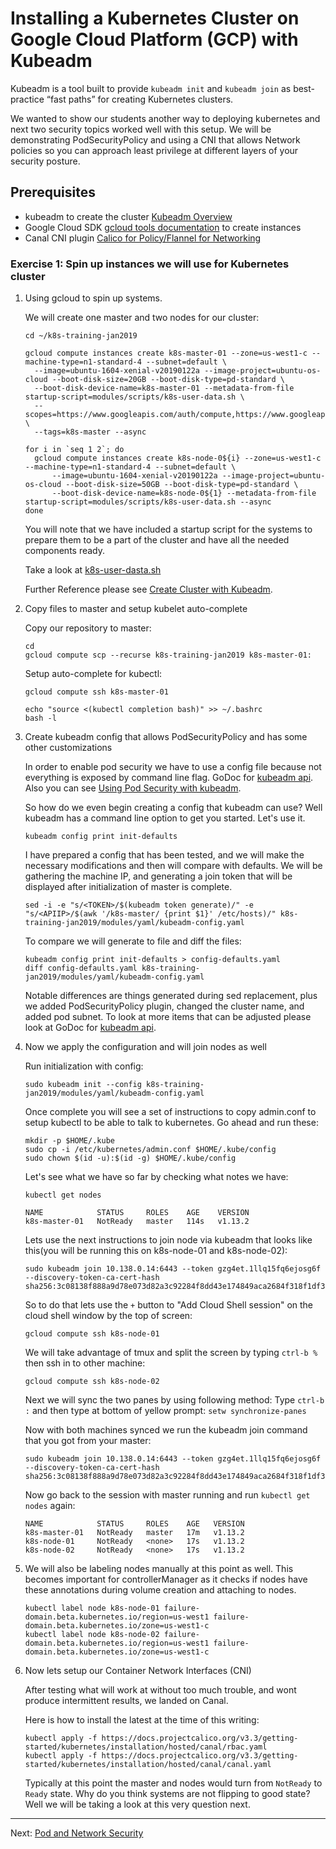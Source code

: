 # Installing a Kubernetes Cluster on Google Cloud Platform (GCP) with Kubeadm

Kubeadm is a tool built to provide `kubeadm init` and `kubeadm join` as best-practice “fast paths” for creating Kubernetes clusters.

We wanted to show our students another way to deploying kubernetes and next two security topics worked well with this setup. We will be demonstrating PodSecurityPolicy and using a CNI that allows Network policies so you can approach least privilege at different layers of your security posture.

## Prerequisites

* kubeadm to create the cluster [Kubeadm Overview](https://kubernetes.io/docs/reference/setup-tools/kubeadm/kubeadm/)
* Google Cloud SDK [gcloud tools documentation](https://cloud.google.com/sdk/docs/) to create instances
* Canal CNI plugin [Calico for Policy/Flannel for Networking](https://docs.projectcalico.org/v3.5/getting-started/kubernetes/installation/flannel)


### Exercise 1: Spin up instances we will use for Kubernetes cluster

1. Using gcloud to spin up systems.

   We will create one master and two nodes for our cluster:

   ```shell
   cd ~/k8s-training-jan2019
   
   gcloud compute instances create k8s-master-01 --zone=us-west1-c --machine-type=n1-standard-4 --subnet=default \
     --image=ubuntu-1604-xenial-v20190122a --image-project=ubuntu-os-cloud --boot-disk-size=20GB --boot-disk-type=pd-standard \
     --boot-disk-device-name=k8s-master-01 --metadata-from-file startup-script=modules/scripts/k8s-user-data.sh \
     --scopes=https://www.googleapis.com/auth/compute,https://www.googleapis.com/auth/servicecontrol,https://www.googleapis.com/auth/service.management.readonly,https://www.googleapis.com/auth/logging.write,https://www.googleapis.com/auth/monitoring.write,https://www.googleapis.com/auth/trace.append,https://www.googleapis.com/auth/devstorage.read_only \
     --tags=k8s-master --async

   for i in `seq 1 2`; do
     gcloud compute instances create k8s-node-0${i} --zone=us-west1-c --machine-type=n1-standard-4 --subnet=default \
         --image=ubuntu-1604-xenial-v20190122a --image-project=ubuntu-os-cloud --boot-disk-size=50GB --boot-disk-type=pd-standard \
         --boot-disk-device-name=k8s-node-0${1} --metadata-from-file startup-script=modules/scripts/k8s-user-data.sh --async
   done
   ```

   You will note that we have included a startup script for the systems to prepare them to be a part of the cluster and have all the needed components ready.

   Take a look at [k8s-user-dasta.sh](scripts/k8s-user-data.sh)

   Further Reference please see [Create Cluster with Kubeadm](https://kubernetes.io/docs/setup/independent/create-cluster-kubeadm/).

1. Copy files to master and setup kubelet auto-complete

   Copy our repository to master:

   ```shell
   cd
   gcloud compute scp --recurse k8s-training-jan2019 k8s-master-01:
   ```

   Setup auto-complete for kubectl:

   ```shell
   gcloud compute ssh k8s-master-01

   echo "source <(kubectl completion bash)" >> ~/.bashrc
   bash -l      
   ```

1. Create kubeadm config that allows PodSecurityPolicy and has some other customizations

   In order to enable pod security we have to use a config file because not everything is exposed by command line flag. GoDoc for [kubeadm api](https://godoc.org/k8s.io/kubernetes/cmd/kubeadm/app/apis/kubeadm/v1beta1). Also you can see [Using Pod Security with kubeadm](https://pmcgrath.net/using-pod-security-policies-with-kubeadm).

   So how do we even begin creating a config that kubeadm can use? Well kubeadm has a command line option to get you started. Let's use it.

   ```shell
   kubeadm config print init-defaults
   ```

   I have prepared a config that has been tested, and we will make the necessary modifications and then will compare with defaults. We will be gathering the machine IP, and generating a join token that will be displayed after initialization of master is complete.
   ```shell
   sed -i -e "s/<TOKEN>/$(kubeadm token generate)/" -e "s/<APIIP>/$(awk '/k8s-master/ {print $1}' /etc/hosts)/" k8s-training-jan2019/modules/yaml/kubeadm-config.yaml
   ```

   To compare we will generate to file and diff the files:
   ```shell
   kubeadm config print init-defaults > config-defaults.yaml
   diff config-defaults.yaml k8s-training-jan2019/modules/yaml/kubeadm-config.yaml
   ```

   Notable differences are things generated during sed replacement, plus we added PodSecurityPolicy plugin, changed the cluster name, and added pod subnet. To look at more items that can be adjusted please look at GoDoc for [kubeadm api](https://godoc.org/k8s.io/kubernetes/cmd/kubeadm/app/apis/kubeadm/v1beta1).

1. Now we apply the configuration and will join nodes as well

   Run initialization with config:
   ```shell
   sudo kubeadm init --config k8s-training-jan2019/modules/yaml/kubeadm-config.yaml
   ```    

   Once complete you will see a set of instructions to copy admin.conf to setup kubectl to be able to talk to kubernetes. Go ahead and run these:
   ```shell
   mkdir -p $HOME/.kube
   sudo cp -i /etc/kubernetes/admin.conf $HOME/.kube/config
   sudo chown $(id -u):$(id -g) $HOME/.kube/config
   ```

   Let's see what we have so far by checking what notes we have:
   ```shell
   kubectl get nodes

   ```

   ```console
   NAME            STATUS     ROLES    AGE    VERSION
   k8s-master-01   NotReady   master   114s   v1.13.2
   ```

   Lets use the next instructions to join node via kubeadm that looks like this(you will be running this on k8s-node-01 and k8s-node-02):
   ```shell
   sudo kubeadm join 10.138.0.14:6443 --token gzg4et.1llq15fq6ejosg6f --discovery-token-ca-cert-hash sha256:3c08138f888a9d78e073d82a3c92284f8dd43e174849aca2684f318f1df3af87
   ```

   So to do that lets use the `+` button to "Add Cloud Shell session" on the cloud shell window by the top of screen:

   ```shell
   gcloud compute ssh k8s-node-01
   ```

   We will take advantage of tmux and split the screen by typing `ctrl-b %` then ssh in to other machine:

   ```shell
   gcloud compute ssh k8s-node-02
   ```

   Next we will sync the two panes by using following method:
   Type `ctrl-b :` and then type at bottom of yellow prompt: `setw synchronize-panes`

   Now with both machines synced we run the kubeadm join command that you got from your master:
   ```shell
   sudo kubeadm join 10.138.0.14:6443 --token gzg4et.1llq15fq6ejosg6f --discovery-token-ca-cert-hash sha256:3c08138f888a9d78e073d82a3c92284f8dd43e174849aca2684f318f1df3af87
   ```

   Now go back to the session with master running and run `kubectl get nodes` again:

   ```console
   NAME            STATUS     ROLES    AGE   VERSION
   k8s-master-01   NotReady   master   17m   v1.13.2
   k8s-node-01     NotReady   <none>   17s   v1.13.2
   k8s-node-02     NotReady   <none>   17s   v1.13.2
   ```

1. We will also be labeling nodes manually at this point as well. This becomes important for controllerManager as it checks if nodes have these annotations during volume creation and attaching to nodes. 

   ```shell
   kubectl label node k8s-node-01 failure-domain.beta.kubernetes.io/region=us-west1 failure-domain.beta.kubernetes.io/zone=us-west1-c
   kubectl label node k8s-node-02 failure-domain.beta.kubernetes.io/region=us-west1 failure-domain.beta.kubernetes.io/zone=us-west1-c
   ```

1. Now lets setup our Container Network Interfaces (CNI)

   After testing what will work at without too much trouble, and wont produce intermittent results, we landed on Canal.

   Here is how to install the latest at the time of this writing:
   ```shell
   kubectl apply -f https://docs.projectcalico.org/v3.3/getting-started/kubernetes/installation/hosted/canal/rbac.yaml
   kubectl apply -f https://docs.projectcalico.org/v3.3/getting-started/kubernetes/installation/hosted/canal/canal.yaml
   ```

   Typically at this point the master and nodes would turn from `NotReady` to `Ready` state. Why do you think systems are not flipping to good state? Well we will be taking a look at this very question next.

---

Next: [Pod and Network Security](security.md)
